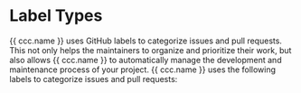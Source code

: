# Label Types
{{ ccc.name }} uses GitHub labels to categorize issues and pull requests.
This not only helps the maintainers to organize and prioritize their work,
but also allows {{ ccc.name }} to automatically manage
the development and maintenance process of your project.
{{ ccc.name }} uses the following labels to categorize issues and pull requests:
